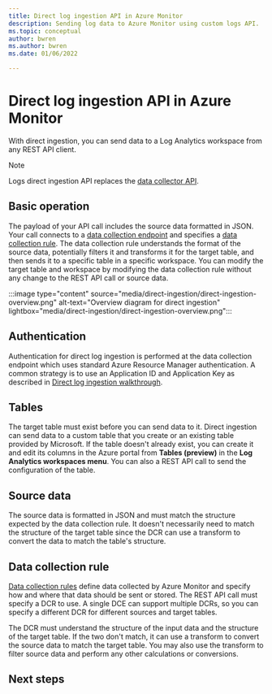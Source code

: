 ```yaml
---
title: Direct log ingestion API in Azure Monitor
description: Sending log data to Azure Monitor using custom logs API.
ms.topic: conceptual
author: bwren
ms.author: bwren
ms.date: 01/06/2022

---
```


# Direct log ingestion API in Azure Monitor
With direct ingestion, you can send data to a Log Analytics workspace from any REST API client. 

> [!NOTE]
> Logs direct ingestion API replaces the [data collector API](data-collector-api.md).


## Basic operation
The payload of your API call includes the source data formatted in JSON. Your call connects to a [data collection endpoint](../essentials/data-collection-rule-overview.md#data-collection-endpoint) and specifies a [data collection rule](../essentials/data-collection-rule-overview.md). The data collection rule understands the format of the source data, potentially filters it and transforms it for the target table, and then sends it to a specific table in a specific workspace. You can modify the target table and workspace by modifying the data collection rule without any change to the REST API call or source data.

:::image type="content" source="media/direct-ingestion/direct-ingestion-overview.png" alt-text="Overview diagram for direct ingestion" lightbox="media/direct-ingestion/direct-ingestion-overview.png":::

## Authentication
Authentication for direct log ingestion is performed at the data collection endpoint which uses standard Azure Resource Manager authentication. A common strategy is to use an Application ID and Application Key as described in [Direct log ingestion walkthrough](direct-ingestion-walkthrough.md).

## Tables
The target table must exist before you can send data to it. Direct ingestion can send data to a custom table that you create or an existing table provided by Microsoft. If the table doesn't already exist, you can create it and edit its columns in the Azure portal from **Tables (preview)** in the **Log Analytics workspaces menu**. You can also a REST API call to send the configuration of the table.

## Source data
The source data is formatted in JSON and must match the structure expected by the data collection rule. It doesn't necessarily need to match the structure of the target table since the DCR can use a transform to convert the data to match the table's structure.

## Data collection rule
[Data collection rules](../essentials/data-collection-rule-overview.md) define data collected by Azure Monitor and specify how and where that data should be sent or stored. The REST API call must specify a DCR to use. A single DCE can support multiple DCRs, so you can specify a different DCR for different sources and target tables.

The DCR must understand the structure of the input data and the structure of the target table. If the two don't match, it can use a transform to convert the source data to match the target table. You may also use the transform to filter source data and perform any other calculations or conversions.


## Next steps